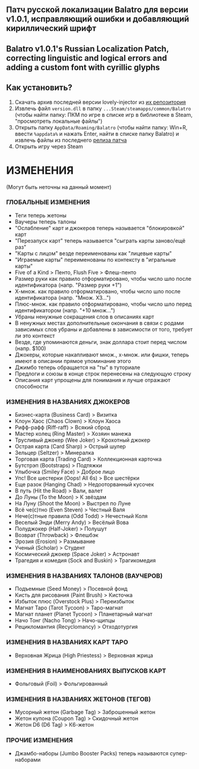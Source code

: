 Патч русской локализации Balatro для версии v1.0.1, исправляющий ошибки и добавляющий кириллический шрифт
---
Balatro v1.0.1's Russian Localization Patch, correcting linguistic and logical errors and adding a custom font with cyrillic glyphs
---
## Как установить?
1. Скачать архив последней версии lovely-injector из [их репозитория](https://github.com/ethangreen-dev/lovely-injector/releases)
2. Извлечь файл `version.dll` в папку `...Steam/steamapps/common/Balatro` (чтобы найти папку: ПКМ по игре в списке игр в библиотеке в Steam, "просмотреть локальные файлы")
3. Открыть папку `AppData/Roaming/Balatro` (чтобы найти папку: Win+R, ввести `%appdata%` и нажать Enter, найти в списке папку Balatro) и извлечь файлы из последнего [релиза патча](https://github.com/TATAPNHOB/balatrorulang/releases)
4. Открыть игру через Steam

# ИЗМЕНЕНИЯ
(Могут быть неточны на данный момент)

### ГЛОБАЛЬНЫЕ ИЗМЕНЕНИЯ
- Теги теперь жетоны
- Ваучеры теперь талоны
- "Ослабление" карт и джокеров теперь называется "блокировкой" карт
- "Перезапуск карт" теперь называется "сыграть карты заново/ещё раз"
- "Карты с лицом" везде переименованы как "лицевые карты"
- "Играемые карты" переименованы по контексту в "игральные карты"
- Five of a Kind > Пенто, Flush Five > Флеш-пенто
- Размер руки как правило отформатировано, чтобы число шло после идентификатора (напр. "Размер руки +1")
- Х-множ. как правило отформатировано, чтобы число шло после идентификатора (напр. "Множ. Х3...")
- Плюс-множ. как правило отформатировано, чтобы число шло перед идентификатором (напр. "+10 множ...")
- Убраны ненужные сокращения слов в описаниях карт
- В ненужных местах дополнительные окончания в связи с родами зависимых слов убраны и добавлены в зависимости от того, требует ли это контекст
- Везде, где упоминаются деньги, знак доллара стоит перед числом (напр. $100)
- Джокеры, которые накапливают множ., х-множ. или фишки, теперь имеют в описании прямое упоминание этого
- Джимбо теперь обращается на "ты" в туториале
- Предлоги и союзы в конце строк перенесены на следующую строку
- Описания карт упрощены для понимания и лучше отражают способности

### ИЗМЕНЕНИЯ В НАЗВАНИЯХ ДЖОКЕРОВ
- Бизнес-карта (Business Card) > Визитка
- Клоун Хаос (Chaos Clown) > Клоун Хаоса
- Рифф-рафф (Riff-raff) > Всякий сброд
- Мастер колец (Ring Master) > Хозяин манежа
- Трусливый джокер (Wee Joker) > Крохотный джокер 
- Острая карта (Card Sharp) > Острый шулер
- Зельцер (Seltzer) > Минералка
- Торговая карта (Trading Card) > Коллекционная карточка
- Бутстрэп (Bootstraps) > Подтяжки
- Улыбочка (Smiley Face) > Доброе лицо
- Упс! Все шестерки (Oops! All 6s) > Все шестёрки
- Еще разок (Hanging Chad) > Недооторванный кусочек
- В путь (Hit the Road) > Вали, валет
- До Луны (To the Moon) > К звёздам
- На Луну (Shoot the Moon) > Выстрел по Луне
- Всё че(с)тно (Even Steven) > Честный Валя
- Нече(с)тные правила (Odd Todd) > Нечестный Коля
- Веселый Энди (Merry Andy) > Весёлый Вова
- Полуджокер (Half-Joker) > Полушут
- Возврат (Throwback) > Флешбэк
- Эрозия (Erosion) > Размывание
- Ученый (Scholar) > Студент
- Космический джокер (Space Joker) > Астронавт
- Трагедия и комедия (Sock and Buskin) > Трагикомедия

### ИЗМЕНЕНИЯ В НАЗВАНИЯХ ТАЛОНОВ (ВАУЧЕРОВ)
- Подъемные (Seed Money) > Посевной фонд
- Кисть для рисования (Paint Brush) > Кисточка
- Избыток плюс (Overstock Plus) > Переизбыток
- Магнат Таро (Tarot Tycoon) > Таро-магнат
- Магнат планет (Planet Tycoon) > Планетарный магнат
- Начо Тонг (Nacho Tong) > Начо-щипцы
- Рецикломантия (Recyclomancy) > Отходотургия

### ИЗМЕНЕНИЯ В НАЗВАНИЯХ КАРТ ТАРО
- Верховная Жрица (High Priestess) > Верховная жрица

### ИЗМЕНЕНИЯ В НАИМЕНОВАНИЯХ ВЫПУСКОВ КАРТ
- Фольговый (Foil) > Фольгированный

### ИЗМЕНЕНИЯ В НАЗВАНИЯХ ЖЕТОНОВ (ТЕГОВ)
- Мусорный жетон (Garbage Tag) > Заброшенный жетон
- Жетон купона (Coupon Tag) > Скидочный жетон
- Жетон D6 (D6 Tag) > К6-жетон

### ПРОЧИЕ ИЗМЕНЕНИЯ
- Джамбо-наборы (Jumbo Booster Packs) теперь называются супер-наборами
